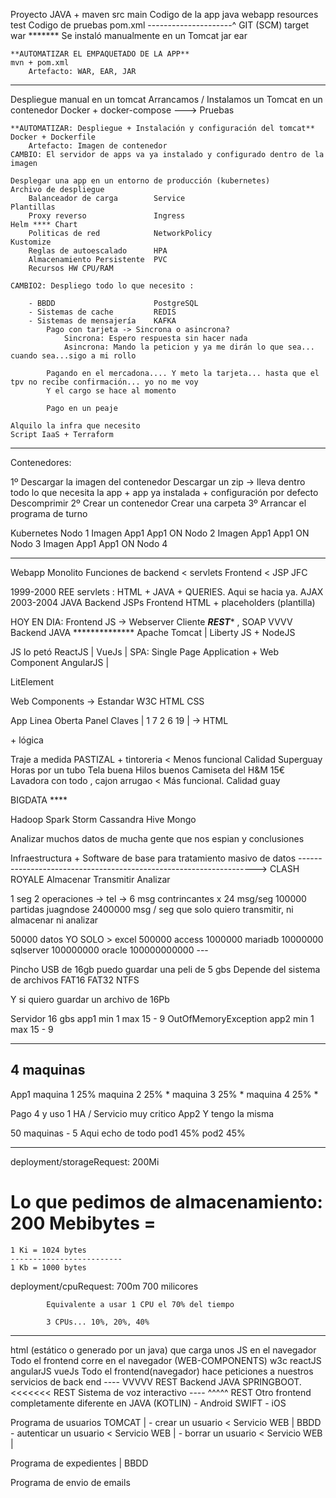Proyecto JAVA + maven
    src
        main    Codigo de la app
            java
            webapp
            resources
        test    Codigo de pruebas
    pom.xml
    ---------------------^ GIT (SCM)
    target
        war *******         Se instaló manualmente en un Tomcat
        jar
        ear
        
    **AUTOMATIZAR EL EMPAQUETADO DE LA APP**                                    mvn + pom.xml
        Artefacto: WAR, EAR, JAR
---
Despliegue manual en un tomcat
Arrancamos / Instalamos un Tomcat en un contenedor                              Docker + docker-compose ---> Pruebas

    **AUTOMATIZAR: Despliegue + Instalación y configuración del tomcat**        Docker + Dockerfile
        Artefacto: Imagen de contenedor
    CAMBIO: El servidor de apps va ya instalado y configurado dentro de la imagen
    
    Desplegar una app en un entorno de producción (kubernetes)                  Archivo de despliegue
        Balanceador de carga        Service                                     Plantillas
        Proxy reverso               Ingress                                         Helm **** Chart
        Politicas de red            NetworkPolicy                                   Kustomize
        Reglas de autoescalado      HPA
        Almacenamiento Persistente  PVC
        Recursos HW CPU/RAM
    
    CAMBIO2: Despliego todo lo que necesito :
    
        - BBDD                      PostgreSQL
        - Sistemas de cache         REDIS
        - Sistemas de mensajería    KAFKA
            Pago con tarjeta -> Sincrona o asincrona?
                Sincrona: Espero respuesta sin hacer nada
                Asincrona: Mando la peticion y ya me dirán lo que sea... cuando sea...sigo a mi rollo
            
            Pagando en el mercadona.... Y meto la tarjeta... hasta que el tpv no recibe confirmación... yo no me voy 
            Y el cargo se hace al momento
            
            Pago en un peaje
        
    Alquilo la infra que necesito                                               Script IaaS + Terraform
        
    
    
---
Contenedores:

1º Descargar la imagen del contenedor
    Descargar un zip -> lleva dentro todo lo que necesita la app + app ya instalada + configuración por defecto
    Descomprimir
2º Crear un contenedor
    Crear una carpeta
3º Arrancar el programa de turno    

    
    
    
Kubernetes
Nodo 1
    Imagen App1
        App1 ON
Nodo 2
    Imagen App1
        App1 ON
Nodo 3
    Imagen App1
        App1 ON
Nodo 4

----

Webapp
    Monolito
        Funciones de backend  < servlets
        Frontend < JSP JFC
        
1999-2000 REE servlets : HTML + JAVA + QUERIES.    Aqui se hacia ya.     AJAX
2003-2004        JAVA Backend
                 JSPs Frontend HTML + placeholders (plantilla)

HOY EN DIA:
    Frontend JS -> Webserver        Cliente
        ***REST**** , SOAP
            VVVV
    Backend  JAVA ************** Apache Tomcat | Liberty 
             JS + NodeJS

JS lo petó
    ReactJS     |
    VueJs       |   SPA: Single Page Application + Web Component
    AngularJS   |

LitElement

Web Components -> Estandar W3C
HTML
CSS


App Linea Oberta
        Panel Claves | 1 7 2 6 19 | -> HTML <div> + lógica


Traje a medida          PASTIZAL + tintoreria               < Menos funcional       Calidad Superguay
    Horas por un tubo
    Tela buena
    Hilos buenos
Camiseta del H&M        15€ Lavadora con todo , cajon arrugao  < Más funcional.     Calidad guay




BIGDATA ****

Hadoop
    Spark
    Storm
    Cassandra
    Hive
    Mongo

Analizar muchos datos de mucha gente que nos espian y conclusiones

Infraestructura + Software de base para tratamiento masivo de datos
-------------------------------------------------------------------> CLASH ROYALE
Almacenar
Transmitir
Analizar

1 seg 2 operaciones -> tel -> 6 msg contrincantes x 24 msg/seg
                                100000 partidas juagndose
                                2400000 msg / seg que solo quiero transmitir, ni almacenar ni analizar

50000 datos YO SOLO > excel
500000                access
1000000               mariadb
10000000              sqlserver
100000000             oracle
100000000000            ---


Pincho USB de 16gb puedo guardar una peli de 5 gbs 
Depende del sistema de archivos FAT16 FAT32 NTFS

Y si quiero guardar un archivo de 16Pb



Servidor 16 gbs
app1 min 1 max 15 - 9 OutOfMemoryException
app2 min 1 max 15 - 9


---

4 maquinas
-----------------------
App1
maquina 1 25%
maquina 2 25% *
maquina 3 25% *
maquina 4 25% *

Pago 4 y uso 1 HA / Servicio muy critico
App2
Y tengo la misma


50 maquinas - 5
Aqui echo de todo
pod1 45%
pod2 45%

---
deployment/storageRequest: 200Mi
# Lo que pedimos de almacenamiento: 200 Mebibytes = 

    1 Ki = 1024 bytes
    -------------------------
    1 Kb = 1000 bytes
    
deployment/cpuRequest: 700m
                       700 milicores

            Equivalente a usar 1 CPU el 70% del tiempo
            
            3 CPUs... 10%, 20%, 40%


-----

html  (estático o generado por un java) que carga unos JS en el navegador
Todo el frontend corre en el navegador (WEB-COMPONENTS)
                                            w3c
                                            reactJS
                                            angularJS
                                            vueJs
    Todo el frontend(navegador) hace peticiones a nuestros servicios de back end
----               VVVVV REST
            Backend JAVA SPRINGBOOT. <<<<<<< REST Sistema de voz interactivo
----               ^^^^^ REST
Otro frontend completamente diferente en JAVA (KOTLIN)  - Android
                                         SWIFT          - iOS
                                         
                                         
Programa de usuarios            TOMCAT              |
    - crear un usuario          < Servicio WEB      |   BBDD
    - autenticar un usuario     < Servicio WEB      |
    - borrar un usuario         < Servicio WEB      |
    
Programa de expedientes                             |   BBDD

Programa de envio de emails

